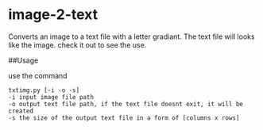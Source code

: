 # image-2-text
Converts an image to a text file with a letter gradiant. The text file will looks like the image. 
check it out to see the use.

##Usage

use the command 
```
txtimg.py [-i -o -s]
-i input image file path
-o output text file path, if the text file doesnt exit, it will be created
-s the size of the output text file in a form of [columns x rows]
```
